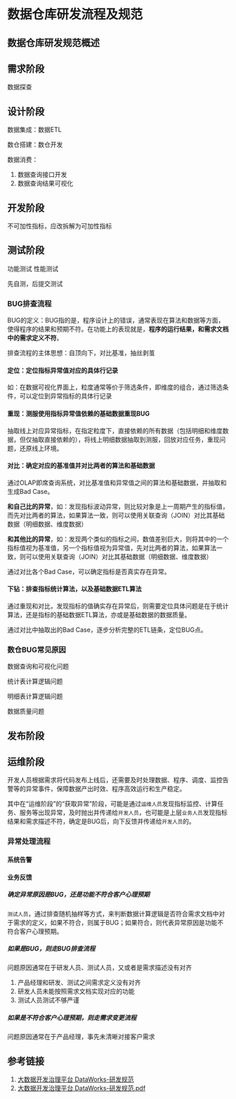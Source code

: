 # 数据仓库研发流程及规范


## 数据仓库研发规范概述


## 需求阶段

数据探查


## 设计阶段

数据集成：数据ETL


数仓搭建：数仓开发


数据消费：
1. 数据查询接口开发
2. 数据查询结果可视化


## 开发阶段


不可加性指标，应改拆解为可加性指标


## 测试阶段


功能测试
性能测试

先自测，后提交测试


### BUG排查流程

BUG的定义：BUG指的是，程序设计上的错误，通常表现在算法和数据等方面，使得程序的结果和预期不符。在功能上的表现就是，**程序的运行结果，和需求文档中的需求定义不符**。

排查流程的主体思想：自顶向下，对比基准，抽丝剥茧

#### 定位：定位指标异常值对应的具体行记录
如：在数据可视化界面上，粒度通常等价于筛选条件，即维度的组合，通过筛选条件，可以定位到异常指标的具体行记录


#### 重现：测服使用指标异常值依赖的基础数据重现BUG
抽取线上对应异常指标，在指定粒度下，直接依赖的所有数据（包括明细和维度数据，但仅抽取直接依赖的），将线上明细数据抽取到测服，回放对应任务，重现问题，还原线上环境。


#### 对比：确定对应的基准值并对比两者的算法和基础数据
通过OLAP即席查询系统，对比基准值和异常值之间的算法和基础数据，并抽取和生成Bad Case。

**和自己比的异常**，如：发现指标波动异常，则比较对象是上一周期产生的指标值，而先对比两者的算法，如果算法一致，则可以使用关联查询（JOIN）对比其基础数据（明细数据、维度数据）

**和其他比的异常**，如：发现两个类似的指标之间，数值差别巨大，则将其中的一个指标值视为基准值，另一个指标值视为异常值，先对比两者的算法，如果算法一致，则可以使用关联查询（JOIN）对比其基础数据（明细数据、维度数据）

通过对比各个Bad Case，可以确定指标是否真实存在异常。


#### 下钻：排查指标统计算法，以及基础数据ETL算法
通过重现和对比，发现指标的值确实存在异常后，则需要定位具体问题是在于统计算法，还是指标的基础数据ETL算法，亦或是基础数据的数据质量。

通过对比中抽取出的Bad Case，逐步分析完整的ETL链条，定位BUG点。



### 数仓BUG常见原因

数据查询和可视化问题


统计表计算逻辑问题


明细表计算逻辑问题


数据质量问题


## 发布阶段


## 运维阶段

开发人员根据需求将代码发布上线后，还需要及时处理数据、程序、调度、监控告警等的异常事件，保障数据产出时效、程序高效运行和生产稳定。


其中在“运维阶段”的“获取异常”阶段，可能是通过`运维人员`发现指标监控、计算任务、服务等出现异常，及时抛出并传递给`开发人员`，也可能是上层`业务人员`发现指标结果和需求描述不符，确定是BUG后，向下反馈并传递给`开发人员`的。


### 异常处理流程

#### 系统告警


#### 业务反馈

##### 确定异常原因是BUG，还是功能不符合客户心理预期

`测试人员`，通过排查随机抽样等方式，来判断数据计算逻辑是否符合需求文档中对于需求的定义，如果不符合，则属于BUG；如果符合，则代表异常原因是功能不符合客户心理预期。


##### 如果是BUG，则走BUG排查流程
问题原因通常在于研发人员、测试人员，又或者是需求描述没有对齐
1. 产品经理和研发、测试之间需求定义没有对齐
2. 研发人员未能按照需求文档实现对应的功能
3. 测试人员测试不够严谨


##### 如果是不符合客户心理预期，则走需求变更流程
问题原因通常在于产品经理，事先未清晰对接客户需求


## 参考链接
1. [大数据开发治理平台 DataWorks-研发规范](https://help.aliyun.com/document_detail/115489.html)
2. [大数据开发治理平台 DataWorks-研发规范.pdf](http://static-aliyun-doc.oss-cn-hangzhou.aliyuncs.com/download%2Fpdf%2F115489%2F%25E7%25A0%2594%25E5%258F%2591%25E8%25A7%2584%25E8%258C%2583_cn_zh-CN.pdf)